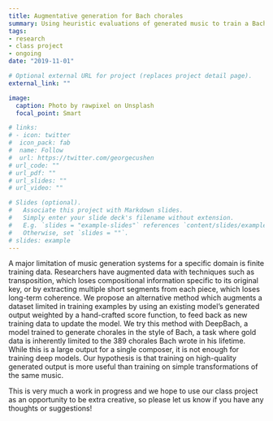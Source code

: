 ```yaml
---
title: Augmentative generation for Bach chorales
summary: Using heuristic evaluations of generated music to train a Bach chorale generator on high-quality generations
tags:
- research
- class project
- ongoing
date: "2019-11-01"

# Optional external URL for project (replaces project detail page).
external_link: ""

image:
  caption: Photo by rawpixel on Unsplash
  focal_point: Smart

# links:
# - icon: twitter
#  icon_pack: fab
#  name: Follow
#  url: https://twitter.com/georgecushen
# url_code: ""
# url_pdf: ""
# url_slides: ""
# url_video: ""

# Slides (optional).
#   Associate this project with Markdown slides.
#   Simply enter your slide deck's filename without extension.
#   E.g. `slides = "example-slides"` references `content/slides/example-slides.md`.
#   Otherwise, set `slides = ""`.
# slides: example
---
```


A major limitation of music generation systems for a specific domain is finite training data. Researchers have augmented data with techniques such as transposition, which loses compositional information specific to its original key, or by extracting multiple short segments from each piece, which loses long-term coherence. We propose an alternative method which augments a dataset limited in training examples by using an existing model’s generated output weighted by a hand-crafted score function, to feed back as new training data to update the model. We try this method with DeepBach, a model trained to generate chorales in the style of Bach, a task where gold data is inherently limited to the 389 chorales Bach wrote in his lifetime. While this is a large output for a single composer, it is not enough for training deep models. Our hypothesis is that training on high-quality generated output is more useful than training on simple transformations of the same music.

This is very much a work in progress and we hope to use our class project as an opportunity to be extra creative, so please let us know if you have any thoughts or suggestions!
